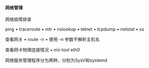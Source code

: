 #### 网络管理

网络故障排查

ping
• traceroute
• mtr
• nslookup
• telnet
• tcpdump
• netstat
• ss

查看⽹关
• route -n
• 使⽤ -n 参数不解析主机名

查看⽹卡物理连接情况
• mii-tool eth0

⽹络服务管理程序分为两种，分别为SysV和systemd